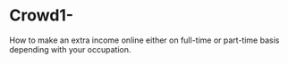 # Crowd1-
How to make an extra income online either on full-time or part-time basis depending with your occupation. 



